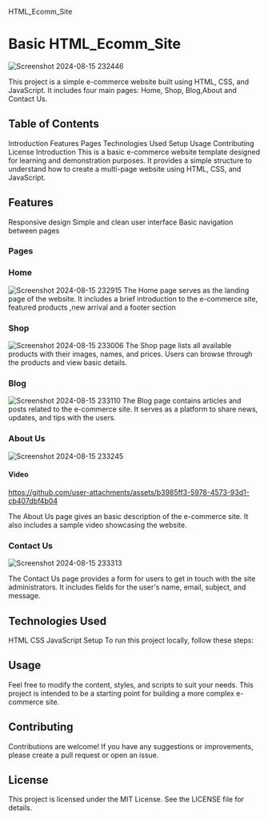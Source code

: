 HTML_Ecomm_Site 

# Basic HTML_Ecomm_Site

![Screenshot 2024-08-15 232446](https://github.com/user-attachments/assets/4dc14036-517a-466c-aa75-bea8665674fa)

This project is a simple e-commerce website built using HTML, CSS, and JavaScript. It includes four main pages: Home, Shop, Blog,About and Contact Us.

## Table of Contents
Introduction
Features
Pages
Technologies Used
Setup
Usage
Contributing
License
Introduction
This is a basic e-commerce website template designed for learning and demonstration purposes. It provides a simple structure to understand how to create a multi-page website using HTML, CSS, and JavaScript.

## Features
Responsive design
Simple and clean user interface
Basic navigation between pages

### Pages

### Home
![Screenshot 2024-08-15 232915](https://github.com/user-attachments/assets/9735405e-83e4-4841-94da-d11a713d1003)
The Home page serves as the landing page of the website. It includes a brief introduction to the e-commerce site, featured products ,new arrival and a footer section

### Shop
![Screenshot 2024-08-15 233006](https://github.com/user-attachments/assets/ae8ad98b-c3fb-4204-ac52-d9243f7024fe)
The Shop page lists all available products with their images, names, and prices. Users can browse through the products and view basic details.

### Blog
![Screenshot 2024-08-15 233110](https://github.com/user-attachments/assets/33e8e107-9399-4a78-bd43-9fd0d3dd397f)
The Blog page contains articles and posts related to the e-commerce site. It serves as a platform to share news, updates, and tips with the users.

### About Us
![Screenshot 2024-08-15 233245](https://github.com/user-attachments/assets/d90fe181-435d-4081-b9ce-73bd3c2c47f2)

#### Video


https://github.com/user-attachments/assets/b3985ff3-5978-4573-93d1-cb407dbf4b04



The About Us page gives an basic description of the e-commerce site. It also includes a sample video showcasing the website.

### Contact Us
![Screenshot 2024-08-15 233313](https://github.com/user-attachments/assets/dcde0195-79a8-4d7a-8204-f0a579e5771a)

The Contact Us page provides a form for users to get in touch with the site administrators. It includes fields for the user's name, email, subject, and message.

## Technologies Used
HTML
CSS
JavaScript
Setup
To run this project locally, follow these steps:

## Usage
Feel free to modify the content, styles, and scripts to suit your needs. This project is intended to be a starting point for building a more complex e-commerce site.

## Contributing
Contributions are welcome! If you have any suggestions or improvements, please create a pull request or open an issue.

## License
This project is licensed under the MIT License. See the LICENSE file for details.

